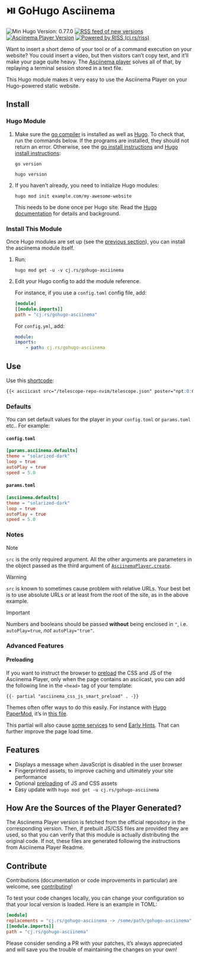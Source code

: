 <!-- insert
---
title: GoHugo Asciinema
description: "⏯️ Insert the Asciinema Player in your Hugo site with ease."
date: 2021-08-21T16:25:33
gometa: "cj.rs/gohugo-asciinema git https://github.com/cljoly/gohugo-asciinema"
tags:
- Hugo
- Asciinema
- Performance
---
{{< github_badge >}}

{{< rawhtml >}}
<div class="badges">
{{< /rawhtml >}}
end_insert -->
<!-- remove -->
# ⏯️ GoHugo Asciinema
<!-- end_remove -->

![Min Hugo Version: 0.77.0](https://img.shields.io/badge/min%20Hugo%20version-0.78.0-lightgrey?logo=hugo)
[![RSS feed of new versions](https://img.shields.io/badge/subscribe-with%20RSS-FFA500?logo=rss)](https://github.com/cljoly/gohugo-asciinema/releases.atom)
[![Asciinema Player Version](https://img.shields.io/github/v/tag/cljoly/gohugo-asciinema?label=asciinema%20player%20version&logo=asciinema)](https://github.com/cljoly/gohugo-asciinema/tags/)
[![Powered by RISS (cj.rs/riss)](https://img.shields.io/badge/powered%20by-riss-lightgrey)](https://cj.rs/riss)

<!-- insert
{{< rawhtml >}}
</div>
{{< /rawhtml >}}
end_insert -->

Want to insert a short demo of your tool or of a command execution on your website?
You could insert a video, but then visitors can’t copy text, and it’ll make your page quite heavy.
The [Asciinema player](https://github.com/asciinema/asciinema-player) solves all of that, by replaying a terminal session stored in a text file.

This Hugo module makes it very easy to use the Asciinema Player on your Hugo-powered static website.

## Install

### Hugo Module

1. Make sure the [go compiler](https://go.dev) is installed as well as [Hugo](https://gohugo.io).
   To check that, run the commands below. If the programs are installed, they should not return an error. Otherwise, see the [go install instructions](https://go.dev/doc/install) and [Hugo install instructions](https://gohugo.io/getting-started/quick-start/):
   ```
   go version
   ```
   ```
   hugo version
   ```

2. If you haven’t already, you need to initialize Hugo modules:
    ```
    hugo mod init example.com/my-awesome-website
    ```
    This needs to be done once per Hugo site.
    Read the [Hugo documentation](https://gohugo.io/hugo-modules/use-modules/) for details and background.

### Install This Module

Once Hugo modules are set up (see the [previous section](#hugo-module)), you can install the asciinema module itself.

1.  Run:
    ```
    hugo mod get -u -v cj.rs/gohugo-asciinema
    ```

2.  Edit your Hugo config to add the module reference.

    For instance, if you use a `config.toml` config file, add:
    ``` toml
    [module]
    [[module.imports]]
    path = "cj.rs/gohugo-asciinema"
    ```

    For `config.yml`, add:
    ``` yaml
    module:
    imports:
        - path: cj.rs/gohugo-asciinema
    ```

## Use

Use this [shortcode](https://gohugo.io/content-management/shortcodes/):
<!-- remove -->
```md
{{< asciicast src="/telescope-repo-nvim/telescope.json" poster="npt:0:04" autoPlay=true loop=true >}}
```
<!-- end_remove -->
<!-- insert
```md
{{</* asciicast src="/telescope-repo-nvim/telescope.json" poster="npt:0:04" autoPlay=true loop=true */>}}
```
end_insert -->

### Defaults

You can set default values for the player in your `config.toml` or `params.toml` etc.. For example:

#### `config.toml`

```toml
[params.asciinema.defaults]
theme = "solarized-dark"
loop = true
autoPlay = true
speed = 5.0
```

#### `params.toml`

```toml
[asciinema.defaults]
theme = "solarized-dark"
loop = true
autoPlay = true
speed = 5.0
```

### Notes

> [!NOTE]
> `src` is the only required argument. All the other arguments are parameters in the object passed as the third argument of [`AsciinemaPlayer.create`](https://docs.asciinema.org/manual/player/quick-start/#basic-usage).

> [!WARNING]
> `src` is known to sometimes cause problem with relative URLs. Your best bet is to use absolute URLs or at least from the root of the site, as in the above example.

> [!IMPORTANT]
> Numbers and booleans should be passed **without** being enclosed in `"`, i.e. `autoPlay=true`, *not* `autoPlay="true"`.

### Advanced Features

#### Preloading

If you want to instruct the browser to [preload](https://developer.mozilla.org/en-US/docs/Web/HTML/Attributes/rel/preload) the CSS and JS of the Asciinema Player, only when the page contains an asciicast, you can add the following line in the `<head>` tag of your template:

```
{{- partial "asciinema_css_js_smart_preload" . -}}
```

Themes often offer ways to do this easily.
For instance with [Hugo PaperMod](https://github.com/adityatelange/hugo-PaperMod/), it’s in [this file](https://github.com/adityatelange/hugo-PaperMod/blob/b5f7118d826e663bfe76f56eba2baa028a384325/layouts/partials/extend_head.html).

This partial will also cause [some services](https://developers.cloudflare.com/pages/configuration/early-hints/) to send [Early Hints](https://developers.cloudflare.com/pages/platform/early-hints/).
That can further improve the page load time.

## Features

* Displays a message when JavaScript is disabled in the user browser
* Fingerprinted assets, to improve caching and ultimately your site performance
* Optional [preloading](#preloading) of JS and CSS assets
* Easy update with `hugo mod get -u cj.rs/gohugo-asciinema`

## How Are the Sources of the Player Generated?

The Asciinema Player version is fetched from the official repository in the corresponding version.
Then, if prebuilt JS/CSS files are provided they are used, so that you can verify that this module is actually distributing the original code.
If not, these files are generated following the instructions from Asciinema Player Readme.

## Contribute

Contributions (documentation or code improvements in particular) are welcome, see [contributing](https://cj.rs/docs/contribute/)!

To test your code changes locally, you can change your configuration so that your local version is loaded.
Here is an example in TOML:

```toml
[module]
replacements = "cj.rs/gohugo-asciinema -> /some/path/gohugo-asciinema"
[[module.imports]]
path = "cj.rs/gohugo-asciinema"
```

Please consider sending a PR with your patches, it’s always appreciated and will save you the trouble of maintaining the changes on your own!
